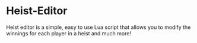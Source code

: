 # Heist-Editor
Heist editor is a simple, easy to use Lua script that allows you to modify the winnings for each player in a heist and much more!
